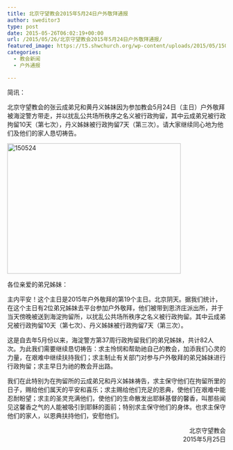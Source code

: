 ```yaml
---
title: 北京守望教会2015年5月24日户外敬拜通报
author: sweditor3
type: post
date: 2015-05-26T06:02:19+00:00
url: /2015/05/26/北京守望教会2015年5月24日户外敬拜通报/
featured_image: https://t5.shwchurch.org/wp-content/uploads/2015/05/150524-400x288.jpg
categories:
  - 教会新闻
  - 户外通报

---
```

简讯：
  
北京守望教会的张云成弟兄和黄丹义姊妹因为参加教会5月24日（主日）户外敬拜被海淀警方带走，并以扰乱公共场所秩序之名义被行政拘留，其中云成弟兄被行政拘留10天（第七次），丹义姊妹被行政拘留7天（第三次）。请大家继续同心地为他们及他们的家人恳切祷告。<!--more-->

[<img class="aligncenter size-full wp-image-12545" src="http://t5.shwchurch.org/wp-content/uploads/2015/05/150524.jpg" alt="150524" width="400" height="300" />][1]

各位亲爱的弟兄姊妹：

主内平安！这个主日是2015年户外敬拜的第19个主日。北京阴天。据我们统计，在这个主日有2位弟兄姊妹去平台参加户外敬拜，他们被带到恩济庄派出所，并于当天傍晚被送到海淀拘留所，以扰乱公共场所秩序之名义被行政拘留。其中云成弟兄被行政拘留10天（第七次）、丹义姊妹被行政拘留7天（第三次）。

这是自去年5月份以来，海淀警方第37周行政拘留我们的弟兄姊妹，共计82人次。为此我们需要继续恳切祷告：求主怜悯和帮助祂自己的教会，加添我们心灵的力量，在艰难中继续扶持我们；求主制止有关部门对参与户外敬拜的弟兄姊妹进行行政拘留；求主早日为祂的教会开出路。

我们在此特别为在拘留所的云成弟兄和丹义姊妹祷告，求主保守他们在拘留所里的日子，赐给他们属天的平安和喜乐；求主赐给他们充足的恩典，使他们在艰难中能忍耐盼望；求主的圣灵充满他们，使他们的生命散发出耶稣基督的馨香，叫那些闻见这馨香之气的人能被吸引到耶稣的面前；特别求主保守他们的身体。也求主保守他们的家人，以恩典扶持他们，安慰他们。

<p style="text-align: right;">
  北京守望教会<br /> 2015年5月25日
</p>

 [1]: http://t5.shwchurch.org/wp-content/uploads/2015/05/150524.jpg
